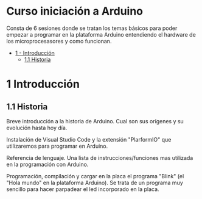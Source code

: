 # Curso iniciación a Arduino
Consta de 6 sesiones donde se tratan los temas básicos para poder empezar a programar en la plataforma Arduino entendiendo el hardware de los microprocesasores y como funcionan.

- [1 - Introducción](#1-Introducción)
  - [1.1 Historia](##-Historia)


# 1 Introducción


## 1.1 Historia

Breve introducción a la historia de Arduino. Cual son sus orígenes y su evolución hasta hoy día.

Instalación de Visual Studio Code y la extensión "PlarformIO" que utilizaremos para programar en Arduino.

Referencia de lenguaje. Una lista de instrucciones/funciones mas utilizada en la programación con Arduino.

Programación, compilación y cargar en la placa el programa "Blink" (el "Hola mundo" en la plataforma Arduino). Se trata de un programa muy sencillo para hacer parpadear el led incorporado en la placa.
